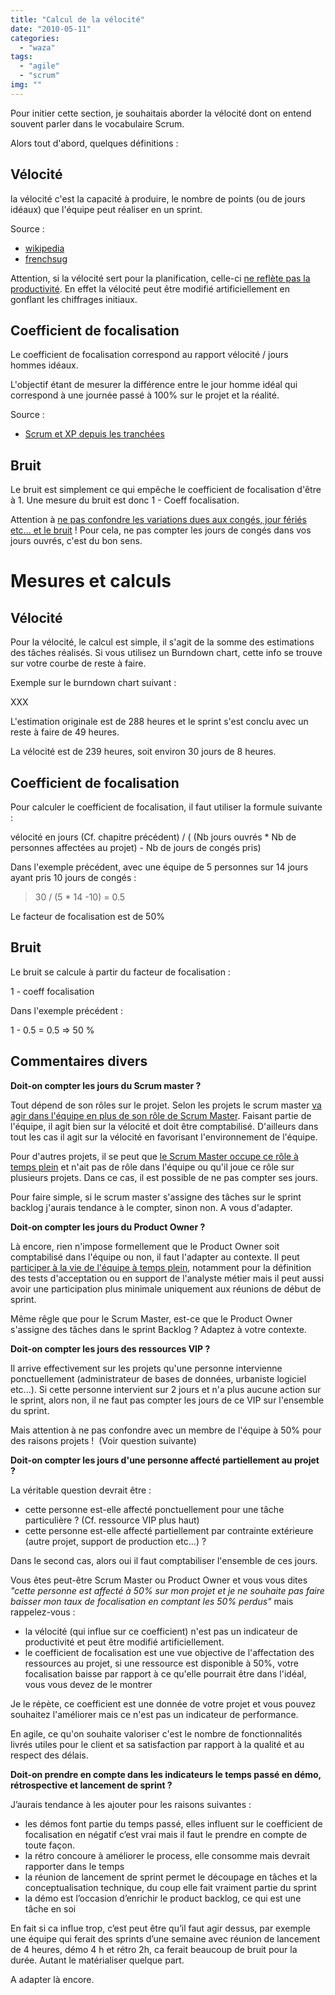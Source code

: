 ```yaml
---
title: "Calcul de la vélocité"
date: "2010-05-11"
categories: 
  - "waza"
tags: 
  - "agile"
  - "scrum"
img: ""
---
```


Pour initier cette section, je souhaitais aborder la vélocité dont on entend souvent parler dans le vocabulaire Scrum.

Alors tout d'abord, quelques définitions :

## Vélocité

la vélocité c'est la capacité à produire, le nombre de points (ou de jours idéaux) que l'équipe peut réaliser en un sprint.

Source :

- [wikipedia](http://fr.wikipedia.org/wiki/Scrum#Calcul_de_v.C3.A9locit.C3.A9)
- [frenchsug](http://www.frenchsug.org/pages/viewpage.action?pageId=590060)

Attention, si la vélocité sert pour la planification, celle-ci [ne reflète pas la productivité](http://www.aubryconseil.com/post/2007/11/18/331-la-velocite-n-est-pas-une-mesure-de-productivite). En effet la vélocité peut être modifié artificiellement en gonflant les chiffrages initiaux.

## Coefficient de focalisation

Le coefficient de focalisation correspond au rapport vélocité / jours hommes idéaux.

L'objectif étant de mesurer la différence entre le jour homme idéal qui correspond à une journée passé à 100% sur le projet et la réalité.

Source :

- [Scrum et XP depuis les tranchées](http://www.infoq.com/resource/news/2007/06/scrum-xp-book/en/resources/ScrumAndXpFromTheTrenches_French.pdf)

## Bruit

Le bruit est simplement ce qui empêche le coefficient de focalisation d'être à 1. Une mesure du bruit est donc 1 - Coeff focalisation.

Attention à [ne pas confondre les variations dues aux congés, jour fériés etc... et le bruit](http://www.aubryconseil.com/post/La-capacit%C3%A9-corrig%C3%A9e-des-variations-saisonni%C3%A8res) ! Pour cela, ne pas compter les jours de congés dans vos jours ouvrés, c'est du bon sens.

# Mesures et calculs

## Vélocité

Pour la vélocité, le calcul est simple, il s'agit de la somme des estimations des tâches réalisés. Si vous utilisez un Burndown chart, cette info se trouve sur votre courbe de reste à faire.

Exemple sur le burndown chart suivant :

XXX

L'estimation originale est de 288 heures et le sprint s'est conclu avec un reste à faire de 49 heures.

La vélocité est de 239 heures, soit environ 30 jours de 8 heures.

## Coefficient de focalisation

Pour calculer le coefficient de focalisation, il faut utiliser la formule suivante :

vélocité en jours (Cf. chapitre précédent) / ( (Nb jours ouvrés \* Nb de personnes affectées au projet) - Nb de jours de congés pris)

Dans l'exemple précédent, avec une équipe de 5 personnes sur 14 jours ayant pris 10 jours de congés :

> 30 / (5 \* 14 -10) = 0.5

Le facteur de focalisation est de 50%

## Bruit

Le bruit se calcule à partir du facteur de focalisation :

1 - coeff focalisation

Dans l'exemple précédent :

1 - 0.5 = 0.5 => 50 %

## Commentaires divers

**Doit-on compter les jours du Scrum master ?**

Tout dépend de son rôles sur le projet. Selon les projets le scrum master [va agir dans l'équipe en plus de son rôle de Scrum Master](http://www.freddy-yimo.com/scrum-les-roles-de-scrum-master-et-product-owner/). Faisant partie de l'équipe, il agit bien sur la vélocité et doit être comptabilisé. D'ailleurs dans tout les cas il agit sur la vélocité en favorisant l'environnement de l'équipe.

Pour d'autres projets, il se peut que [le Scrum Master occupe ce rôle à temps plein](http://www.aubryconseil.com/post/2007/01/07/148-le-role-de-scrummaster) et n'ait pas de rôle dans l'équipe ou qu'il joue ce rôle sur plusieurs projets. Dans ce cas, il est possible de ne pas compter ses jours.

Pour faire simple, si le scrum master s'assigne des tâches sur le sprint backlog j'aurais tendance à le compter, sinon non. A vous d'adapter.

**Doit-on compter les jours du Product Owner ?**

Là encore, rien n'impose formellement que le Product Owner soit comptabilisé dans l'équipe ou non, il faut l'adapter au contexte. Il peut [participer à la vie de l'équipe à temps plein](http://www.aubryconseil.com/post/2008/02/18/378-implication-du-product-owner), notamment pour la définition des tests d'acceptation ou en support de l'analyste métier mais il peut aussi avoir une participation plus minimale uniquement aux réunions de début de sprint.

Même rêgle que pour le Scrum Master, est-ce que le Product Owner s'assigne des tâches dans le sprint Backlog ? Adaptez à votre contexte.

**Doit-on compter les jours des ressources VIP ?**

Il arrive effectivement sur les projets qu'une personne intervienne ponctuellement (administrateur de bases de données, urbaniste logiciel etc...). Si cette personne intervient sur 2 jours et n'a plus aucune action sur le sprint, alors non, il ne faut pas compter les jours de ce VIP sur l'ensemble du sprint.

Mais attention à ne pas confondre avec un membre de l'équipe à 50% pour des raisons projets !  (Voir question suivante)

**Doit-on compter les jours d'une personne affecté partiellement au projet ?**

La véritable question devrait être :

- cette personne est-elle affecté ponctuellement pour une tâche particulière ? (Cf. ressource VIP plus haut)
- cette personne est-elle affecté partiellement par contrainte extérieure (autre projet, support de production etc...) ?

Dans le second cas, alors oui il faut comptabiliser l'ensemble de ces jours.

Vous êtes peut-être Scrum Master ou Product Owner et vous vous dites _"cette personne est affecté à 50% sur mon projet et je ne souhaite pas faire baisser mon taux de focalisation en comptant les 50% perdus"_ mais rappelez-vous :

- la vélocité (qui influe sur ce coefficient) n'est pas un indicateur de productivité et peut être modifié artificiellement.
- le coefficient de focalisation est une vue objective de l'affectation des ressources au projet, si une ressource est disponible à 50%, votre focalisation baisse par rapport à ce qu'elle pourrait être dans l'idéal, vous vous devez de le montrer

Je le répète, ce coefficient est une donnée de votre projet et vous pouvez souhaitez l'améliorer mais ce n'est pas un indicateur de performance.

En agile, ce qu'on souhaite valoriser c'est le nombre de fonctionnalités livrés utiles pour le client et sa satisfaction par rapport à la qualité et au respect des délais.

**Doit-on prendre en compte dans les indicateurs le temps passé en démo, rétrospective et lancement de sprint ?**

J’aurais tendance à les ajouter pour les raisons suivantes :

- les démos font partie du temps passé, elles influent sur le coefficient de focalisation en négatif c’est vrai mais il faut le prendre en compte de toute façon.
- la rétro concoure à améliorer le process, elle consomme mais devrait rapporter dans le temps
- la réunion de lancement de sprint permet le découpage en tâches et la conceptualisation technique, du coup elle fait vraiment partie du sprint
- la démo est l’occasion d’enrichir le product backlog, ce qui est une tâche en soi

En fait si ca influe trop, c’est peut être qu’il faut agir dessus, par exemple une équipe qui ferait des sprints d’une semaine avec réunion de lancement de 4 heures, démo 4 h et rétro 2h, ca ferait beaucoup de bruit pour la durée. Autant le matérialiser quelque part.

A adapter là encore.
